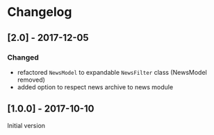 # Changelog

## [2.0] - 2017-12-05

### Changed
* refactored `NewsModel` to expandable `NewsFilter` class (NewsModel removed)
* added option to respect news archive to news module


## [1.0.0] - 2017-10-10

Initial version
